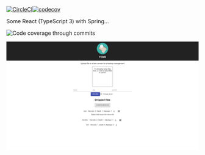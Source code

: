 [![CircleCI](https://circleci.com/gh/T3r1jj/fcms/tree/master.svg?style=svg)](https://circleci.com/gh/T3r1jj/fcms/tree/master)[![codecov](https://codecov.io/gh/T3r1jj/fcms/branch/master/graph/badge.svg)](https://codecov.io/gh/T3r1jj/fcms)

Some React (TypeScript 3) with Spring...

![Code coverage through commits](https://codecov.io/gh/T3r1jj/fcms/branch/master/graphs/commits.svg)

![UI](snapshots/2018-10-17.jpg)